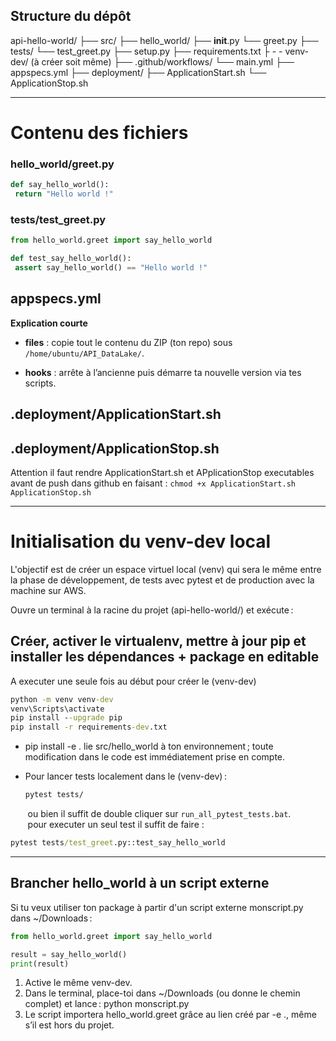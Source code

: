 ## Structure du dépôt

api-hello-world/
├── src/
    ├── hello_world/
    ├── **init**.py
    └── greet.py
├── tests/
    └── test_greet.py
├── setup.py
├── requirements.txt
├ - - venv-dev/ (à créer soit même)
├── .github/workflows/
     └── main.yml
├── appspecs.yml
├── deployment/
    ├── ApplicationStart.sh
    └── ApplicationStop.sh



---

# Contenu des fichiers

### hello_world/greet.py

```python
def say_hello_world():
 return "Hello world !"
```

### tests/test_greet.py

```python
from hello_world.greet import say_hello_world

def test_say_hello_world():
 assert say_hello_world() == "Hello world !"
```

## appspecs.yml

**Explication courte**

- **files** : copie tout le contenu du ZIP (ton repo) sous `/home/ubuntu/API_DataLake/`.

- **hooks** : arrête à l’ancienne puis démarre ta nouvelle version via tes scripts.

## .deployment/ApplicationStart.sh

## .deployment/ApplicationStop.sh

Attention il faut rendre ApplicationStart.sh et APplicationStop executables avant de push dans github en faisant : `chmod +x ApplicationStart.sh ApplicationStop.sh`

---

# Initialisation du venv-dev local

L'objectif est de créer un espace virtuel local (venv) qui sera le même entre la phase de développement, de tests avec pytest et de production avec la machine sur AWS.

Ouvre un terminal à la racine du projet (api-hello-world/) et exécute :

## Créer, activer le virtualenv, mettre à jour pip et installer les dépendances + package en editable

A executer une seule fois au début pour créer le (venv-dev)

```cmd
python -m venv venv-dev
venv\Scripts\activate
pip install --upgrade pip
pip install -r requirements-dev.txt
```

- pip install -e . lie src/hello_world à ton environnement ; toute modification dans le code est immédiatement prise en compte.

- Pour lancer tests localement dans le (venv-dev) :
  
  ```cmd
  pytest tests/
  ```

       ou bien il suffit de double cliquer sur `run_all_pytest_tests.bat`.
       pour executer un seul test il suffit de faire : 

```cmd
pytest tests/test_greet.py::test_say_hello_world
```

---

## Brancher hello_world à un script externe

Si tu veux utiliser ton package à partir d'un script externe monscript.py dans ~/Downloads :

```python
from hello_world.greet import say_hello_world

result = say_hello_world()
print(result)
```

1. Active le même venv-dev.
2. Dans le terminal, place-toi dans ~/Downloads (ou donne le chemin complet) et lance :
   python monscript.py
3. Le script importera hello_world.greet grâce au lien créé par -e ., même s’il est hors du projet.
